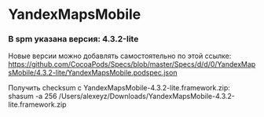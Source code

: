 # YandexMapsMobile

### В spm указана версия: 4.3.2-lite


Новые версии можно добавлять самостоятельно по этой ссылке:
https://github.com/CocoaPods/Specs/blob/master/Specs/d/d/0/YandexMapsMobile/4.3.2-lite/YandexMapsMobile.podspec.json

Получить checksum c YandexMapsMobile-4.3.2-lite.framework.zip:
shasum -a 256 /Users/alexeyz/Downloads/YandexMapsMobile-4.3.2-lite.framework.zip